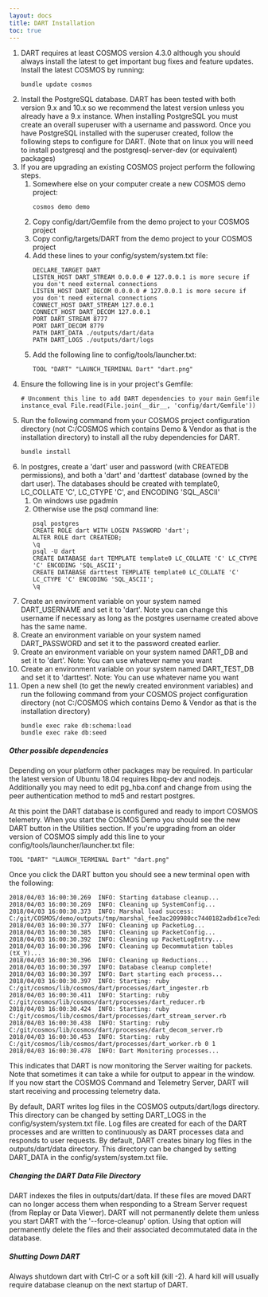 ```yaml
---
layout: docs
title: DART Installation
toc: true
---
```


1. DART requires at least COSMOS version 4.3.0 although you should always install the latest to get important bug fixes and feature updates. Install the latest COSMOS by running:
   ```
   bundle update cosmos
   ```
1. Install the PostgreSQL database. DART has been tested with both version 9.x and 10.x so we recommend the latest version unless you already have a 9.x instance. When installing PostgreSQL you must create an overall superuser with a username and password. Once you have PostgreSQL installed with the superuser created, follow the following steps to configure for DART. (Note that on linux you will need to install postgresql and the postgresql-server-dev (or equivalent) packages)
1. If you are upgrading an existing COSMOS project perform the following steps.
   1. Somewhere else on your computer create a new COSMOS demo project:
      ```
      cosmos demo demo
      ```
   1. Copy config/dart/Gemfile from the demo project to your COSMOS project
   1. Copy config/targets/DART from the demo project to your COSMOS project
   1. Add these lines to your config/system/system.txt file:
      ```
      DECLARE_TARGET DART
      LISTEN_HOST DART_STREAM 0.0.0.0 # 127.0.0.1 is more secure if you don't need external connections
      LISTEN_HOST DART_DECOM 0.0.0.0 # 127.0.0.1 is more secure if you don't need external connections
      CONNECT_HOST DART_STREAM 127.0.0.1
      CONNECT_HOST DART_DECOM 127.0.0.1
      PORT DART_STREAM 8777
      PORT DART_DECOM 8779
      PATH DART_DATA ./outputs/dart/data
      PATH DART_LOGS ./outputs/dart/logs
      ```
   1. Add the following line to config/tools/launcher.txt:
      ```
      TOOL "DART" "LAUNCH_TERMINAL Dart" "dart.png"
      ```
1. Ensure the following line is in your project's Gemfile:
   ```
   # Uncomment this line to add DART dependencies to your main Gemfile
   instance_eval File.read(File.join(__dir__, 'config/dart/Gemfile'))
   ```
1. Run the following command from your COSMOS project configuration directory (not C:/COSMOS which contains Demo & Vendor as that is the installation directory) to install all the ruby dependencies for DART.
   ```
   bundle install
   ```
1. In postgres, create a 'dart' user and password (with CREATEDB permissions), and both a 'dart' and 'darttest' database (owned by the dart user). The databases should be created with template0, LC_COLLATE 'C', LC_CTYPE 'C', and ENCODING 'SQL_ASCII'
   1. On windows use pgadmin
   2. Otherwise use the psql command line:
      ```
      psql postgres
      CREATE ROLE dart WITH LOGIN PASSWORD 'dart';
      ALTER ROLE dart CREATEDB;
      \q
      psql -U dart
      CREATE DATABASE dart TEMPLATE template0 LC_COLLATE 'C' LC_CTYPE 'C' ENCODING 'SQL_ASCII';
      CREATE DATABASE darttest TEMPLATE template0 LC_COLLATE 'C' LC_CTYPE 'C' ENCODING 'SQL_ASCII';
      \q
      ```
1. Create an environment variable on your system named DART_USERNAME and set it to 'dart'. Note you can change this username if necessary as long as the postgres username created above has the same name.
1. Create an environment variable on your system named DART_PASSWORD and set it to the password created earlier.
1. Create an environment variable on your system named DART_DB and set it to 'dart'. Note: You can use whatever name you want
1. Create an environment variable on your system named DART_TEST_DB and set it to 'darttest'. Note: You can use whatever name you want
1. Open a new shell (to get the newly created environment variables) and run the following command from your COSMOS project configuration directory (not C:/COSMOS which contains Demo & Vendor as that is the installation directory)
   ```
   bundle exec rake db:schema:load
   bundle exec rake db:seed
   ```

<div class="note warning">
  <h5>Other possible dependencies</h5>
  <p>Depending on your platform other packages may be required. In particular the latest version of Ubuntu 18.04 requires libpq-dev and nodejs.  Additionally you may need to edit pg_hba.conf and change from using the peer authentication method to md5 and restart postgres.</p>
</div>

At this point the DART database is configured and ready to import COSMOS telemetry. When you start the COSMOS Demo you should see the new DART button in the Utilities section. If you're upgrading from an older version of COSMOS simply add this line to your config/tools/launcher/launcher.txt file:

```
TOOL "DART" "LAUNCH_TERMINAL Dart" "dart.png"
```

Once you click the DART button you should see a new terminal open with the following:

```
2018/04/03 16:00:30.269  INFO: Starting database cleanup...
2018/04/03 16:00:30.269  INFO: Cleaning up SystemConfig...
2018/04/03 16:00:30.373  INFO: Marshal load success: C:/git/COSMOS/demo/outputs/tmp/marshal_fee3ac209980cc7440182adbd1ce7eda.bin
2018/04/03 16:00:30.377  INFO: Cleaning up PacketLog...
2018/04/03 16:00:30.385  INFO: Cleaning up PacketConfig...
2018/04/03 16:00:30.392  INFO: Cleaning up PacketLogEntry...
2018/04/03 16:00:30.396  INFO: Cleaning up Decommutation tables (tX_Y)...
2018/04/03 16:00:30.396  INFO: Cleaning up Reductions...
2018/04/03 16:00:30.397  INFO: Database cleanup complete!
2018/04/03 16:00:30.397  INFO: Dart starting each process...
2018/04/03 16:00:30.397  INFO: Starting: ruby C:/git/cosmos/lib/cosmos/dart/processes/dart_ingester.rb
2018/04/03 16:00:30.411  INFO: Starting: ruby C:/git/cosmos/lib/cosmos/dart/processes/dart_reducer.rb
2018/04/03 16:00:30.424  INFO: Starting: ruby C:/git/cosmos/lib/cosmos/dart/processes/dart_stream_server.rb
2018/04/03 16:00:30.438  INFO: Starting: ruby C:/git/cosmos/lib/cosmos/dart/processes/dart_decom_server.rb
2018/04/03 16:00:30.453  INFO: Starting: ruby C:/git/cosmos/lib/cosmos/dart/processes/dart_worker.rb 0 1
2018/04/03 16:00:30.478  INFO: Dart Monitoring processes...
```

This indicates that DART is now monitoring the Server waiting for packets. Note that sometimes it can take a while for output to appear in the window. If you now start the COSMOS Command and Telemetry Server, DART will start receiving and processing telemetry data.

By default, DART writes log files in the COSMOS outputs/dart/logs directory. This directory can be changed by setting DART_LOGS in the config/system/system.txt file. Log files are created for each of the DART processes and are written to continuously as DART processes data and responds to user requests. By default, DART creates binary log files in the outputs/dart/data directory. This directory can be changed by setting DART_DATA in the config/system/system.txt file.

<div class="note warning">
  <h5>Changing the DART Data File Directory</h5>
  <p>DART indexes the files in outputs/dart/data. If these files are moved DART can no longer access them when responding to a Stream Server request (from Replay or Data Viewer). DART will not permanently delete them unless you start DART with the '--force-cleanup' option. Using that option will permanently delete the files and their associated decommutated data in the database.</p>
</div>

<div class="note warning">
  <h5>Shutting Down DART</h5>
  <p>Always shutdown dart with Ctrl-C or a soft kill (kill -2).  A hard kill will usually require database cleanup on the next startup of DART.</p>
</div>
